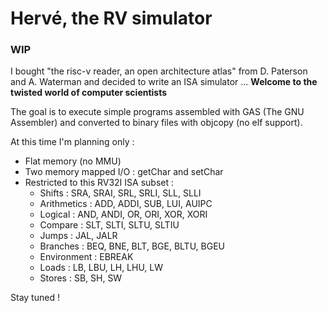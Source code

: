 

# Hervé, the RV simulator

### WIP

I bought "the risc-v reader, an open architecture atlas" from D. Paterson and A. Waterman and decided to write an ISA simulator ... **Welcome to the twisted world of computer scientists**

The goal is to execute simple programs assembled with GAS (The GNU Assembler) and converted to binary files with objcopy (no elf support).

At this time I'm planning only :
- Flat memory (no MMU)
- Two memory mapped I/O : getChar and setChar
- Restricted to this RV32I ISA subset :
  - Shifts : SRA, SRAI, SRL, SRLI, SLL, SLLI
  - Arithmetics : ADD, ADDI, SUB, LUI, AUIPC
  - Logical : AND, ANDI, OR, ORI, XOR, XORI
  - Compare : SLT, SLTI, SLTU, SLTIU
  - Jumps : JAL, JALR
  - Branches : BEQ, BNE, BLT, BGE, BLTU, BGEU
  - Environment : EBREAK
  - Loads : LB, LBU, LH, LHU, LW
  - Stores : SB, SH, SW

Stay tuned !
